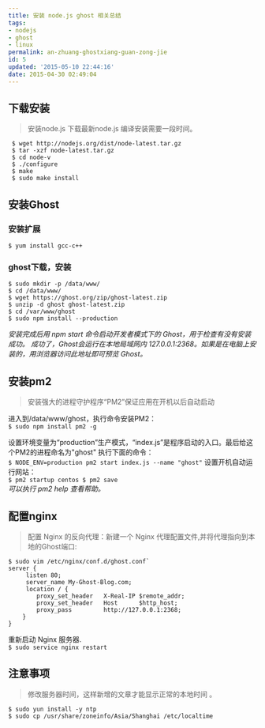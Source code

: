 ```yaml
---
title: 安装 node.js ghost 相关总结
tags: 
- nodejs 
- ghost
- linux
permalink: an-zhuang-ghostxiang-guan-zong-jie
id: 5
updated: '2015-05-10 22:44:16'
date: 2015-04-30 02:49:04
---
```



## 下载安装
>安装node.js 下载最新node.js 编译安装需要一段时间。

     $ wget http://nodejs.org/dist/node-latest.tar.gz
     $ tar -xzf node-latest.tar.gz
     $ cd node-v
     $ ./configure
     $ make
     $ sudo make install

## 安装Ghost

### 安装扩展  
 `$ yum install gcc-c++`

### ghost下载，安装
    $ sudo mkdir -p /data/www/
    $ cd /data/www/
    $ wget https://ghost.org/zip/ghost-latest.zip
    $ unzip -d ghost ghost-latest.zip
    $ cd /var/www/ghost
    $ sudo npm install --production
*安装完成后用 npm start 命令启动开发者模式下的 Ghost，用于检查有没有安装成功。 成功了，Ghost会运行在本地局域网内 127.0.0.1:2368。如果是在电脑上安装的，用浏览器访问此地址即可预览 Ghost。*   

## 安装pm2

> 安装强大的进程守护程序“PM2”保证应用在开机以后自动启动

进入到/data/www/ghost，执行命令安装PM2：   
`$ sudo npm install pm2 -g`

设置环境变量为“production”生产模式，“index.js”是程序启动的入口。最后给这个PM2的进程命名为"ghost" 执行下面的命令：   
`$ NODE_ENV=production pm2 start index.js --name "ghost"`
设置开机自动运行网站：   
`$ pm2 startup centos
 $ pm2 save`   
*可以执行 pm2 help 查看帮助。*

## 配置nginx
> 配置 Nginx 的反向代理：新建一个 Nginx 代理配置文件,并将代理指向到本地的Ghost端口:

    $ sudo vim /etc/nginx/conf.d/ghost.conf`  
    server {
         listen 80;
         server_name My-Ghost-Blog.com;
         location / {
            proxy_set_header   X-Real-IP $remote_addr;
            proxy_set_header   Host      $http_host;
            proxy_pass         http://127.0.0.1:2368;
        }
    }    
重新启动 Nginx 服务器.  
`$ sudo service nginx restart`

## 注意事项
>修改服务器时间，这样新增的文章才能显示正常的本地时间 。

    $ sudo yun install -y ntp
    $ sudo cp /usr/share/zoneinfo/Asia/Shanghai /etc/localtime
